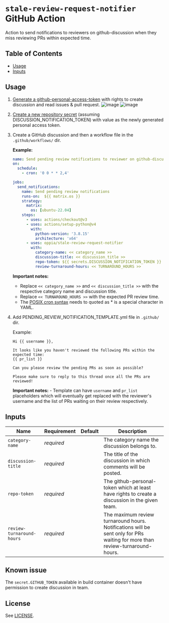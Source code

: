 # `stale-review-request-notifier` GitHub Action

Action to send notifications to reviewers on github-discussion when they miss reviewing PRs within expected time.

## Table of Contents

* [Usage](#usage)
* [Inputs](#inputs)

## Usage
1. [Generate a github-personal-access-token](https://docs.github.com/en/authentication/keeping-your-account-and-data-secure/creating-a-personal-access-token) with rights to create discussion and read issues & pull request.
![image](https://user-images.githubusercontent.com/16653571/137939909-08edfe36-8bb3-475a-ad51-f2f2d4861da4.png)
![image](https://user-images.githubusercontent.com/16653571/137939045-c3b73543-81fb-410c-895a-73753344f901.png)

2. [Create a new repository secret](https://docs.github.com/en/actions/security-guides/encrypted-secrets#creating-encrypted-secrets-for-a-repository) (assuming DISCUSSION_NOTIFICATION_TOKEN) with value as the newly generated personal access token.

3. Create a GitHub discussion and then a workflow file in the `.github/workflows/` dir.

    **Example:**
    ```yaml
    name: Send pending review notifications to reviewer on github-discussion
    on:
      schedule:
        - cron: '0 0 * * 2,4'

    jobs:
      send_notifications:
        name: Send pending review notifications
        runs-on:  ${{ matrix.os }}
        strategy:
          matrix:
            os: [ubuntu-22.04]
        steps:
          - uses: actions/checkout@v3
          - uses: actions/setup-python@v4
            with:
              python-version: '3.8.15'
              architecture: 'x64'
          - uses: oppia/stale-review-request-notifier
            with:
              category-name: << category_name >>
              discussion-title: << discussion_title >>
              repo-token: ${{ secrets.DISCUSSION_NOTIFICATION_TOKEN }}
              review-turnaround-hours: << TURNAROUND_HOURS >>
    ```
    **Important notes:**
      - Replace `<< category_name >>` and `<< discussion_title >>` with the respective category name and discussion title.
      - Replace `<< TURNAROUND_HOURS >>` with the expected PR review time.
      - The [POSIX cron syntax](https://pubs.opengroup.org/onlinepubs/9699919799/utilities/crontab.html#tag_20_25_07) needs to quoted as * is a special character in YAML.

4. Add PENDING_REVIEW_NOTIFICATION_TEMPLATE.yml file in `.github/` dir.

   Example:
   ```
   Hi {{ username }},

   It looks like you haven't reviewed the following PRs within the expected time:
   {{ pr_list }}

   Can you please review the pending PRs as soon as possible?

   Please make sure to reply to this thread once all the PRs are reviewed!
   ```
     **Important notes:**
       - Template can have `username` and  `pr_list` placeholders which will eventually get replaced with the reviewer's username and the list of PRs waiting on their review respectively.

## Inputs

| Name          | Requirement | Default | Description |
| ------------- | ----------- | ------- | ----------- |
| `category-name`               | _required_  | | The category name the discussion belongs to.|
| `discussion-title`  | _required_  | | The title of the discussion in which comments will be posted.
| `repo-token`              | _required_  | | The github-personal-token which at least have rights to create a discussion in the given team. |
| `review-turnaround-hours` | _required_  | | The maximum review turnaround hours. Notifications will be sent only for PRs waiting for more than review-turnaround-hours.|

## Known issue

The `secret.GITHUB_TOKEN` available in build container doesn't have permission to create discussion in team.

## License

See [LICENSE](LICENSE).
